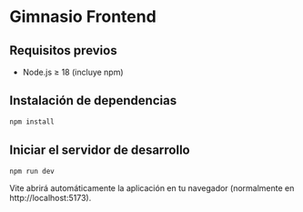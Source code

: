 # Gimnasio Frontend

## Requisitos previos

- Node.js ≥ 18 (incluye npm)

## Instalación de dependencias

```bash
npm install
```

## Iniciar el servidor de desarrollo

```bash
npm run dev
```

Vite abrirá automáticamente la aplicación en tu navegador (normalmente en http://localhost:5173).
